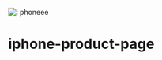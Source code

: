 ![i phoneee](https://github.com/user-attachments/assets/899efffd-0689-461a-b2a1-42eb1f9c447e)
# iphone-product-page
